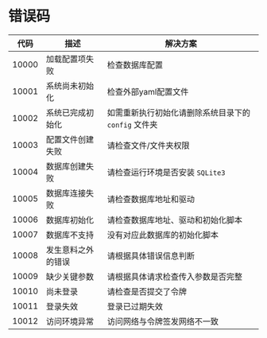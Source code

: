 # 错误码

| 代码    | 描述        | 解决方案                            |
|-------|-----------|---------------------------------|
| 10000 | 加载配置项失败   | 检查数据库配置                         |
| 10001 | 系统尚未初始化   | 检查外部yaml配置文件                    |
| 10002 | 系统已完成初始化  | 如需重新执行初始化请删除系统目录下的 `config` 文件夹 |
| 10003 | 配置文件创建失败  | 请检查文件/文件夹权限                     |
| 10004 | 数据库创建失败   | 请检查运行环境是否安装 `SQLite3`           |
| 10005 | 数据库连接失败   | 请检查数据库地址和驱动                     |
| 10006 | 数据库初始化    | 请检查数据库地址、驱动和初始化脚本               |
| 10007 | 数据库不支持    | 没有对应此数据库的初始化脚本                  |
| 10008 | 发生意料之外的错误 | 请根据具体错误信息判断                     |
| 10009 | 缺少关键参数    | 请根据具体请求检查传入参数是否完整               |
| 10010 | 尚未登录      | 请检查是否提交了令牌                      |
| 10011 | 登录失效      | 登录已过期失效                         |
| 10012 | 访问环境异常    | 访问网络与令牌签发网络不一致                  |
